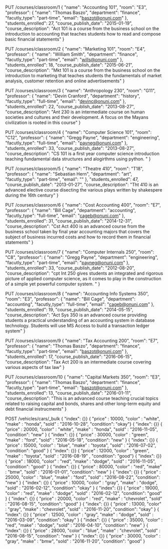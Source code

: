PUT /courses/classroom/1
{
    "name": "Accounting 101",
    "room": "E3",
    "professor": {
        "name": "Thomas Baszo",
        "department": "finance",
        "facutly_type": "part-time",
        "email": "baszot@onuni.com"
        },
    "students_enrolled": 27,
    "course_publish_date": "2015-01-19",
    "course_description": "Act 101 is a course from the business school on the introduction to accounting that teaches students how to read and compose basic financial statements"
}

PUT /courses/classroom/2
{
    "name": "Marketing 101",
    "room": "E4",
    "professor": {
        "name": "William Smith",
        "department": "finance",
        "facutly_type": "part-time",
        "email": "wills@onuni.com"
        },
    "students_enrolled": 18,
    "course_publish_date": "2015-06-21",
    "course_description": "Mkt 101 is a course from the business school on the introduction to marketing that teaches students the fundamentals of market analysis, customer retention and online advertisements"
}

PUT /courses/classroom/3
{
    "name": "Anthropology 230",
    "room": "G11",
    "professor": {
        "name": "Devin Cranford",
        "department": "history",
        "facutly_type": "full-time",
        "email": "devinc@onuni.com"
        },
    "students_enrolled": 22,
    "course_publish_date": "2013-08-27",
    "course_description": "Ant 230 is an intermediate course on human societies and cultures and their development. A focus on the Mayans civilization is rooted in this course"
}

PUT /courses/classroom/4
{
    "name": "Computer Science 101",
    "room": "C12",
    "professor": {
        "name": "Gregg Payne",
        "department": "engineering",
        "facutly_type": "full-time",
        "email": "payneg@onuni.com"
        },
    "students_enrolled": 33,
    "course_publish_date": "2013-08-27",
    "course_description": "CS 101 is a first year computer science introduction teaching fundamental data structures and alogirthms using python. "
}

PUT /courses/classroom/5
{
    "name": "Theatre 410",
    "room": "T18",
    "professor": {
        "name": "Sebastian Hern",
        "department": "art",
        "facutly_type": "part-time",
        "email": ""
        },
    "students_enrolled": 47,
    "course_publish_date": "2013-01-27",
    "course_description": "Tht 410 is an advanced elective course disecting the various plays written by shakespere during the 16th century"
}

PUT /courses/classroom/6
{
    "name": "Cost Accounting 400",
    "room": "E7",
    "professor": {
        "name": "Bill Cage",
        "department": "accounting",
        "facutly_type": "full-time",
        "email": "cageb@onuni.com"
        },
    "students_enrolled": 31,
    "course_publish_date": "2014-12-31",
    "course_description": "Cst Act 400 is an advanced course from the business school taken by final year accounting majors that covers the subject of business incurred costs and how to record them in financial statements"
}

PUT /courses/classroom/7
{
    "name": "Computer Internals 250",
    "room": "C8",
    "professor": {
        "name": "Gregg Payne",
        "department": "engineering",
        "facutly_type": "part-time",
        "email": "payneg@onuni.com"
        },
    "students_enrolled": 33,
    "course_publish_date": "2012-08-20",
    "course_description": "cpt Int 250 gives students an integrated and rigorous picture of applied computer science, as it comes to play in the construction of a simple yet powerful computer system. "
}

PUT /courses/classroom/8
{
    "name": "Accounting Info Systems 350",
    "room": "E3",
    "professor": {
        "name": "Bill Cage",
        "department": "accounting",
        "facutly_type": "full-time",
        "email": "cageb@onuni.com"
        },
    "students_enrolled": 19,
    "course_publish_date": "2014-05-15",
    "course_description": "Act Sys 350 is an advanced course providing students a practical understanding of an accounting system in database technology. Students will use MS Access to build a transaction ledger system"
}

PUT /courses/classroom/9
{
    "name": "Tax Accounting 200",
    "room": "E7",
    "professor": {
        "name": "Thomas Baszo",
        "department": "finance",
        "facutly_type": "part-time",
        "email": "baszot@onuni.com"
        },
    "students_enrolled": 17,
    "course_publish_date": "2016-06-15",
    "course_description": "Tax Act 200 is an intermediate course covering various aspects of tax law"
}

PUT /courses/classroom/10
{
    "name": "Capital Markets 350",
    "room": "E3",
    "professor": {
        "name": "Thomas Baszo",
        "department": "finance",
        "facutly_type": "part-time",
        "email": "baszot@onuni.com"
        },
    "students_enrolled": 13,
    "course_publish_date": "2016-01-11",
    "course_description": "This is an advanced course teaching crucial topics related to raising capital and bonds, shares and other long-term equity and debt financial instrucments"
}

POST /vehicles/cars/_bulk
{ "index": {}}
{ "price" : 10000, "color" : "white", "make" : "honda", "sold" : "2016-10-28", "condition": "okay"}
{ "index": {}}
{ "price" : 20000, "color" : "white", "make" : "honda", "sold" : "2016-11-05", "condition": "new" }
{ "index": {}}
{ "price" : 30000, "color" : "green", "make" : "ford", "sold" : "2016-05-18", "condition": "new" }
{ "index": {}}
{ "price" : 15000, "color" : "blue", "make" : "toyota", "sold" : "2016-07-02", "condition": "good" }
{ "index": {}}
{ "price" : 12000, "color" : "green", "make" : "toyota", "sold" : "2016-08-19" , "condition": "good"}
{ "index": {}}
{ "price" : 18000, "color" : "red", "make" : "dodge", "sold" : "2016-11-05", "condition": "good"  }
{ "index": {}}
{ "price" : 80000, "color" : "red", "make" : "bmw", "sold" : "2016-01-01", "condition": "new"  }
{ "index": {}}
{ "price" : 25000, "color" : "blue", "make" : "ford", "sold" : "2016-08-22", "condition": "new"  }
{ "index": {}}
{ "price" : 10000, "color" : "gray", "make" : "dodge", "sold" : "2016-02-12", "condition": "okay" }
{ "index": {}}
{ "price" : 19000, "color" : "red", "make" : "dodge", "sold" : "2016-02-12", "condition": "good" }
{ "index": {}}
{ "price" : 20000, "color" : "red", "make" : "chevrolet", "sold" : "2016-08-15", "condition": "good" }
{ "index": {}}
{ "price" : 13000, "color" : "gray", "make" : "chevrolet", "sold" : "2016-11-20", "condition": "okay" }
{ "index": {}}
{ "price" : 12500, "color" : "gray", "make" : "dodge", "sold" : "2016-03-09", "condition": "okay" }
{ "index": {}}
{ "price" : 35000, "color" : "red", "make" : "dodge", "sold" : "2016-04-10", "condition": "new" }
{ "index": {}}
{ "price" : 28000, "color" : "blue", "make" : "chevrolet", "sold" : "2016-08-15", "condition": "new" }
{ "index": {}}
{ "price" : 30000, "color" : "gray", "make" : "bmw", "sold" : "2016-11-20", "condition": "good" }
